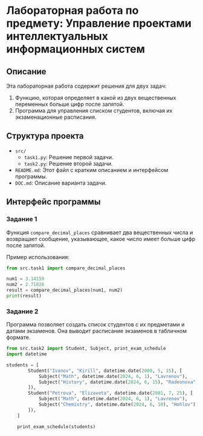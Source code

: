 # Лабораторная работа по предмету: Управление проектами интеллектуальных информационных систем

## Описание

Эта лабораторная работа содержит решения для двух задач:

1. Функцию, которая определяет в какой из двух вещественных переменных больше цифр после запятой.
2. Программа для управления списком студентов, включая их экзаменационные расписания.

## Структура проекта

- `src/`
  - `task1.py`: Решение первой задачи.
  - `task2.py`: Решение второй задачи.
- `README.md`: Этот файл с кратким описанием и интерфейсом программы.
- `DOC.md`: Описание варианта задачи.
## Интерфейс программы

### Задание 1

Функция `compare_decimal_places` сравнивает два вещественных числа и возвращает сообщение, указывающее, какое число имеет больше цифр после запятой.

Пример использования:

```python
from src.task1 import compare_decimal_places

num1 = 3.14159
num2 = 2.71828
result = compare_decimal_places(num1, num2)
print(result)

```

### Задание 2

Программа позволяет создать список студентов с их предметами и датами экзаменов. Она выводит расписание экзаменов в табличном формате.

```python
from src.task2 import Student, Subject, print_exam_schedule
import datetime

students = [
        Student("Ivanov", "Kirill", datetime.date(2000, 5, 15), [
            Subject("Math", datetime.date(2024, 6, 1), "Lavrenov"),
            Subject("History", datetime.date(2024, 6, 15), "Radeonova"),
        ]),
        Student("Petrova", "Elizaveta", datetime.date(2001, 7, 25), [
            Subject("Math", datetime.date(2024, 6, 1), "Lavrenov"),
            Subject("Chemistry", datetime.date(2024, 6, 10), "Hohlov"),
        ]),
    ]

    print_exam_schedule(students)
